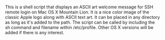 This is a shell script that displays an ASCII art
welcome message for SSH remote login on Mac OS X
Mountain Lion. It is a nice color image of the
classic Apple logo along with ASCII text art.
It can be placed in any directory as long as
it's added to the path. The script can be called
by including the sh command and filename within
/etc/profile. Other OS X versions will be added
if there is any interest.
